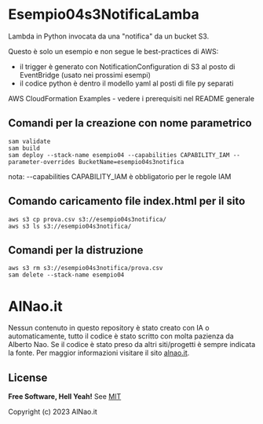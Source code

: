 # Esempio04s3NotificaLamba
Lambda in Python invocata da una "notifica" da un bucket S3. 

Questo è solo un esempio e non segue le best-practices di AWS:
- il trigger è generato con NotificationConfiguration di S3 al posto di EventBridge (usato nei prossimi esempi)
- il codice python è dentro il modello yaml al posti di file py separati


AWS CloudFormation Examples - vedere i prerequisiti nel README generale


## Comandi per la creazione con nome parametrico

```
sam validate
sam build
sam deploy --stack-name esempio04 --capabilities CAPABILITY_IAM --parameter-overrides BucketName=esempio04s3notifica

```
nota: --capabilities CAPABILITY_IAM è obbligatorio per le regole IAM

## Comando caricamento file index.html per il sito
```
aws s3 cp prova.csv s3://esempio04s3notifica/
aws s3 ls s3://esempio04s3notifica/
```
## Comandi per la distruzione
```
aws s3 rm s3://esempio04s3notifica/prova.csv
sam delete --stack-name esempio04
```

# AlNao.it
Nessun contenuto in questo repository è stato creato con IA o automaticamente, tutto il codice è stato scritto con molta pazienza da Alberto Nao. Se il codice è stato preso da altri siti/progetti è sempre indicata la fonte. Per maggior informazioni visitare il sito [alnao.it](https://www.alnao.it/).

## License
**Free Software, Hell Yeah!**
See [MIT](https://it.wikipedia.org/wiki/Licenza_MIT)

Copyright (c) 2023 AlNao.it